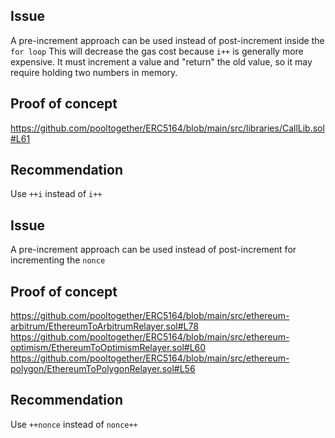 ## Issue
A pre-increment approach can be used instead of post-increment inside the `for loop`
This will decrease the gas cost because `i++` is generally more expensive. It must increment a value and "return" the old value, so it may require holding two numbers in memory. 

## Proof of concept
https://github.com/pooltogether/ERC5164/blob/main/src/libraries/CallLib.sol#L61

## Recommendation
Use `++i` instead of `i++`

## Issue
A pre-increment approach can be used instead of post-increment for incrementing the `nonce`

## Proof of concept
https://github.com/pooltogether/ERC5164/blob/main/src/ethereum-arbitrum/EthereumToArbitrumRelayer.sol#L78
https://github.com/pooltogether/ERC5164/blob/main/src/ethereum-optimism/EthereumToOptimismRelayer.sol#L60
https://github.com/pooltogether/ERC5164/blob/main/src/ethereum-polygon/EthereumToPolygonRelayer.sol#L56
## Recommendation
Use `++nonce` instead of `nonce++`